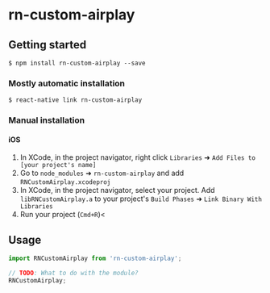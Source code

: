 
# rn-custom-airplay

## Getting started

`$ npm install rn-custom-airplay --save`

### Mostly automatic installation

`$ react-native link rn-custom-airplay`

### Manual installation


#### iOS

1. In XCode, in the project navigator, right click `Libraries` ➜ `Add Files to [your project's name]`
2. Go to `node_modules` ➜ `rn-custom-airplay` and add `RNCustomAirplay.xcodeproj`
3. In XCode, in the project navigator, select your project. Add `libRNCustomAirplay.a` to your project's `Build Phases` ➜ `Link Binary With Libraries`
4. Run your project (`Cmd+R`)<


## Usage
```javascript
import RNCustomAirplay from 'rn-custom-airplay';

// TODO: What to do with the module?
RNCustomAirplay;
```

